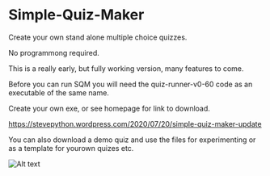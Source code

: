 # Simple-Quiz-Maker
Create your own stand alone multiple choice quizzes.

No programmong required.

This is a really early, but fully working version, many features to come.


Before you can run SQM you will need the quiz-runner-v0-60 code as an executable
of the same name.

Create your own exe, or see homepage for link to download.

https://stevepython.wordpress.com/2020/07/20/simple-quiz-maker-update

You can also download a demo quiz and use the files for experimenting or
as a template for yourown quizes etc.

![Alt text](https://stevepython.files.wordpress.com/2020/07/bottom-quiz-v2-screenshot.png "Optional title")






